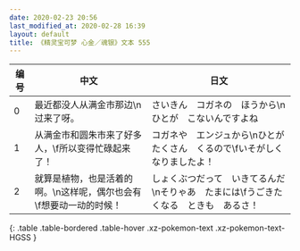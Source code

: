 ```yaml
---
date: 2020-02-23 20:56
last_modified_at: 2020-02-28 16:39
layout: default
title: 《精灵宝可梦 心金／魂银》文本 555
---
```

| 编号 | 中文 | 日文 |
| ---- | ---- | ---- |
| 0 | 最近都没人从满金市那边\n过来了呀。 | さいきん　コガネの　ほうから\nひとが　こないんですよね |
| 1 | 从满金市和圆朱市来了好多人，\f所以变得忙碌起来了！ | コガネや　エンジュから\nひとが　たくさん　くるので\fいそがしく　なりましたよ！ |
| 2 | 就算是植物，也是活着的啊。\n这样呢，偶尔也会有\f想要动一动的时候！ | しょくぶつだって　いきてるんだ\nそりゃあ　たまには\fうごきたくなる　ときも　あるさ！ |
{: .table .table-bordered .table-hover .xz-pokemon-text .xz-pokemon-text-HGSS }